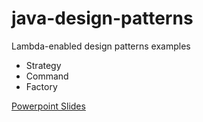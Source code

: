 # java-design-patterns

Lambda-enabled design patterns examples
- Strategy 
- Command 
- Factory

[Powerpoint Slides](GOF%20and%20Design%20Patterns.pptx)

